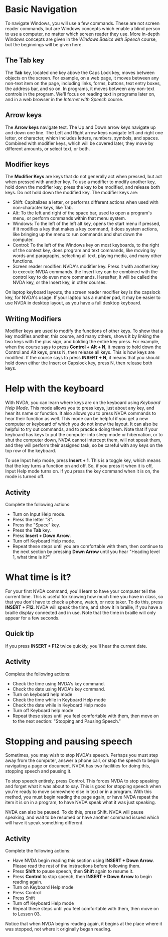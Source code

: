 Basic Navigation
================

To navigate Windows, you will use a few commands. These are not screen
reader commands, but are Windows concepts which enable a blind person to
use a computer, no matter which screen reader they use. More in-depth
Windows concepts are given in the *Windows Basics with Speech* course,
but the beginnings will be given here.

The Tab key
-----------

The **Tab** key, located one key above the Caps Lock key, moves between
objects on the screen. For example, on a web page, it moves between any
non-text item on the page, including links, forms, buttons, text entry
boxes, the address bar, and so on. In programs, it moves between any
non-text controls in the program. We'll focus on reading text in
programs later on, and in a web browser in the *Internet with Speech*
course.

Arrow keys
----------

The **Arrow keys** navigate text. The Up and Down arrow keys navigate up
and down one line. The Left and Right arrow keys navigate left and right
one letter, or character, which includes letters, numbers, symbols, and
spaces. Combined with modifier keys, which will be covered later, they
move by different amounts, or select text, or both.

Modifier keys
-------------

The **Modifier Keys** are keys that do not generally act when pressed,
but act when pressed with another key. To use a modifier to modify
another key, hold down the modifier key, press the key to be modified,
and release both keys. Do not hold down the modified key. The modifier
keys are:

- Shift: Capitalizes a letter, or performs different actions when used
    with non-character keys, like Tab.
- Alt: To the left and right of the space bar, used to open a
    program's menu, or perform commands within that menu system.
- Windows: To the left of the left alt key, opens the start menu if
    pressed, if it modifies a key that makes a key command, it does
    system actions, like bringing up the menu to run commands and shut
    down the computer.
- Control: To the left of the Windows key on most keyboards, to the
    right of the context key, does program and text commands, like
    moving by words and paragraphs, selecting all text, playing media,
    and many other functions.
- Screen reader modifier: NVDA's modifier key. Press it with
    another key to execute NVDA commands. the Insert key can be
    combined with the control key to do even more commands. Hereafter,
    it will be called the NVDA key, or the Insert key, in other
    courses.

On laptop keyboard layouts, the screen reader modifier key is the
capslock key, for NVDA's usage. If your laptop has a number pad, it may
be easier to use NVDA in desktop layout, as you have a full desktop
keyboard.

Writing Modifiers
-----------------

Modifier keys are used to modify the functions of other keys. To show
that a key modifies another, this course, and many others, shows it by
linking the two keys with the plus sign, and bolding the entire key
press. For example, when the course says to press **Control + Alt +
N**, it means to hold down the Control and Alt keys, press N, then
release all keys. This is how keys are modified. If the course says to
press **INSERT + N**, it means that you should hold down either the
Insert or Capslock key, press N, then release both keys.

Help with the keyboard
======================

With NVDA, you can learn where keys are on the keyboard using *Keyboard
Help Mode*. This mode allows you to press keys, just about any key, and
hear its name or function. It also allows you to press NVDA commands to
hear their function as well. This mode can be helpful if you get a new
computer or keyboard of which you do not know the layout. It can also be
helpful to try out commands, and to practice doing them. Note that if
your keyboard has keys to put the computer into sleep mode or
hibernation, or to shut the computer down, NVDA cannot intercept them,
will not speak them, and they will perform their assigned task, so be
careful with any keys on the top row of the keyboard.

To use Input help mode, press **Insert + 1**. This is a toggle key,
which means that the key turns a function on and off. So, if you press
it when it is off, Input Help mode turns on. If you press the key
command when it is on, the mode is turned off.

Activity
--------

Complete the following actions:

-   Turn on Input Help mode.
-   Press the letter "S".
-   Press the "Space" key.
-   Press the **Tab** key.
-   Press **Insert + Down Arrow**.
-   Turn off Keyboard Help mode.
-   Repeat these steps until you are comfortable with them, then
    continue to the next section by pressing **Down Arrow** until you
    hear "Heading level 1, what time is it?"

What time is it?
================

For your first NVDA command, you'll learn to have your computer tell the
current time. This is useful for knowing how much time you have in
class, so that you don't have to check a phone, watch, or note taker. To
do this, press **INSERT + F12**. NVDA will speak the time, and show it
in braille, if you have a braille display connected and in use. Note
that the time in braille will only appear for a few seconds.

Quick tip
---------

If you press **INSERT + F12** twice quickly, you'll hear the current
date.

Activity
--------

Complete the following actions:

-   Check the time using NVDA's key command.
-   Check the date using NVDA's key command.
-   Turn on keyboard help mode
-   Check the time while in Keyboard Help mode
-   Check the date while in Keyboard Help mode
-   Turn off Keyboard help mode
-   Repeat these steps until you feel comfortable with them, then move
    on to the next section: "Stopping and Pausing Speech."

Stopping and pausing speech
===========================

Sometimes, you may wish to stop NVDA's speech. Perhaps you must step
away from the computer, answer a phone call, or stop the speech to begin
navigating a page or document. NVDA has two facilities for doing this,
stopping speech and pausing it.

To stop speech entirely, press Control. This forces NVDA to stop
speaking and forget what it was about to say. This is good for stopping
speech when you're ready to move somewhere else in text or in a program.
With this method, you must begin reading the page again, or have NVDA
repeat the item it is on in a program, to have NVDA speak what it was
just speaking.

NVDA can also be paused. To do this, press Shift. NVDA will pause
speaking, and wait to be resumed or have another command issued which
will have it speak something different.

Activity
--------

Complete the following actions:

-   Have NVDA begin reading this section using **INSERT + Down Arrow**.
    Please read the rest of the instructions before following them.
-   Press **Shift** to pause speech, then **Shift** again to resume it.
-   Press **Control** to stop speech, then **INSERT + Down Arrow** to
    begin reading again.
-   Turn on Keyboard Help mode
-   Press Control
-   Press Shift
-   Turn off Keyboard Help mode
-   Repeat these steps until you feel comfortable with them, then move
    on to Lesson 03.

Notice that when NVDA begins reading again, it begins at the place where
it was stopped, not where it originally began reading.
